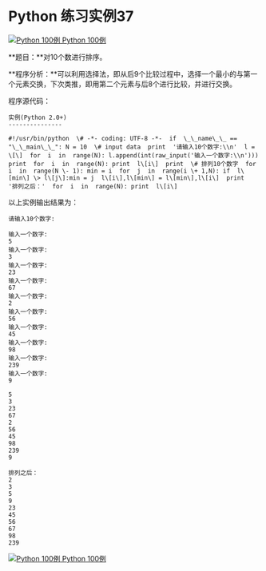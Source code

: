 Python 练习实例37
=============

 [![Python 100例](../images/up.gif) Python 100例](python-100-examples.html)

**题目：**对10个数进行排序。

**程序分析：**可以利用选择法，即从后9个比较过程中，选择一个最小的与第一个元素交换，下次类推，即用第二个元素与后8个进行比较，并进行交换。

程序源代码：
```
实例(Python 2.0+)
---------------

#!/usr/bin/python  \# -*- coding: UTF-8 -*-  if  \_\_name\_\_ == "\_\_main\_\_": N = 10  \# input data  print  '请输入10个数字:\\n'  l = \[\]  for  i  in  range(N): l.append(int(raw_input('输入一个数字:\\n')))  print  for  i  in  range(N): print  l\[i\]  print  \# 排列10个数字  for  i  in  range(N \- 1): min = i  for  j  in  range(i \+ 1,N): if  l\[min\] \> l\[j\]:min = j  l\[i\],l\[min\] = l\[min\],l\[i\]  print  '排列之后：'  for  i  in  range(N): print  l\[i\]
```
以上实例输出结果为：
```
请输入10个数字:

输入一个数字:
5
输入一个数字:
3
输入一个数字:
23
输入一个数字:
67
输入一个数字:
2
输入一个数字:
56
输入一个数字:
45
输入一个数字:
98
输入一个数字:
239
输入一个数字:
9

5
3
23
67
2
56
45
98
239
9

排列之后：
2
3
5
9
23
45
56
67
98
239
```
 [![Python 100例](../images/up.gif) Python 100例](python-100-examples.html)